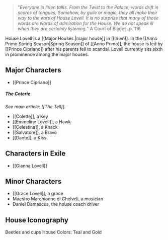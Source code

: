 > "_Everyone in Ilrien talks. From the Twist to the Palace, words drift in
scores of tongues. Somehow, by guile or magic, they all make their way
to the ears of House Lovell. It is no surprise that many of those words
are words of admiration for the House. We do not speak ill when they
are certainly listening._"
> A Court of Blades, p. 116


House Lovell is a [[Major Houses |major house]] in [[Ilrien]]. In the [[Anno Primo Spring Season|Spring Season]] of [[Anno Primo]], the house is led by [[Prince Cipriano]] after his parents fell to scandal. Lovell currently sits sixth in prominence among the major houses.

## Major Characters

- [[Prince Cipriano]]

##### The Coterie
_See main article: [[The Tell]]_.
- [[Colette]], a Key
- [[Emmeline Lovell]], a Hawk
- [[Celestina]], a Knack
- [[Salvatore]], a Bravo
- [[Dante]], a Kiss


## Characters in Exile

- [[Gianna Lovell]]
## Minor Characters

* [[Grace Lovell]], a grace
* Maestro Marchionne di Cheiveli, a musician
* Daniel Damascus, the house coach driver

## House Iconography 
Beetles and cups
House Colors: Teal and Gold